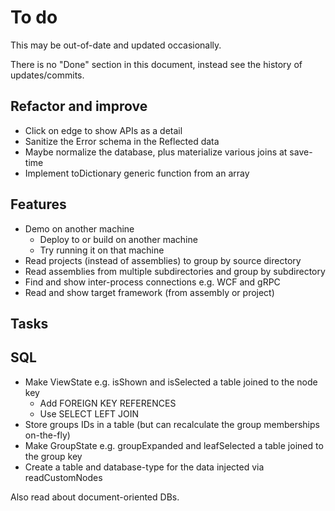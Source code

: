 # To do

This may be out-of-date and updated occasionally.

There is no "Done" section in this document, instead see the history of updates/commits.

## Refactor and improve

- Click on edge to show APIs as a detail
- Sanitize the Error schema in the Reflected data
- Maybe normalize the database, plus materialize various joins at save-time
- Implement toDictionary generic function from an array

## Features

- Demo on another machine
  - Deploy to or build on another machine
  - Try running it on that machine
- Read projects (instead of assemblies) to group by source directory
- Read assemblies from multiple subdirectories and group by subdirectory
- Find and show inter-process connections e.g. WCF and gRPC
- Read and show target framework (from assembly or project)

## Tasks

## SQL

- Make ViewState e.g. isShown and isSelected a table joined to the node key
  - Add FOREIGN KEY REFERENCES
  - Use SELECT LEFT JOIN
- Store groups IDs in a table (but can recalculate the group memberships on-the-fly)
- Make GroupState e.g. groupExpanded and leafSelected a table joined to the group key
- Create a table and database-type for the data injected via readCustomNodes

Also read about document-oriented DBs.
